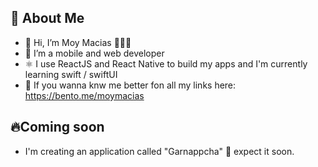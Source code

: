 ## 🚀 About Me
- 👋 Hi, I’m Moy Macias 🧑🏻‍💻
- 👀 I’m a mobile and web developer
- ⚛ I use ReactJS and React Native to build my apps and I'm currently learning swift / swiftUI
- 👀 If you wanna knw me better fon all my links here: https://bento.me/moymacias

## 🔥Coming soon
- I'm creating an application called "Garnappcha" 👀 expect it soon. 

<!---
moymacias/moymacias is a ✨ special ✨ repository because its `README.md` (this file) appears on your GitHub profile.
You can click the Preview link to take a look at your changes.
--->
